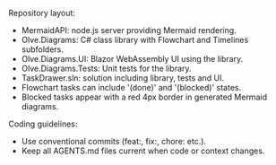 Repository layout:
- MermaidAPI: node.js server providing Mermaid rendering.
- Olve.Diagrams: C# class library with Flowchart and Timelines subfolders.
- Olve.Diagrams.UI: Blazor WebAssembly UI using the library.
- Olve.Diagrams.Tests: Unit tests for the library.
- TaskDrawer.sln: solution including library, tests and UI.
- Flowchart tasks can include '(done)' and '(blocked)' states.
- Blocked tasks appear with a red 4px border in generated Mermaid diagrams.

Coding guidelines:
- Use conventional commits (feat:, fix:, chore: etc.).
- Keep all AGENTS.md files current when code or context changes.

